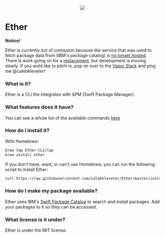 <p align="center">
  <a href="https://github.com/calebkleveter/Ether/blob/master/assets/ether.png?raw=true">
    <img src="https://github.com/calebkleveter/Ether/blob/master/assets/ether.png?raw=true" />
  </a>
</p>

# Ether

**Notice!**

Ether is currently out of comission because the service that was used to fetch package data from (IBM's package catalog) is [no longer hosted](https://packagecatalog.com/). There is work going on for a [replacement](https://github.com/vapor-community/PackageCatalogAPI), but development is moving slowly. If you wold like to pitch in, pop on over to the [Vapor Slack](https://vapor.team/) and ping me @calebkleveter!

### What is it?

Ether is a CLI the integrates with SPM (Swift Package Manager).

### What features does it have?

You can see a whole list of the available commands [here](https://github.com/calebkleveter/Ether/wiki/Features)

### How do I install it?

With Homebrew:

```bash
brew tap Ether-CLI/tap
brew install ether
```

If you don't have, want, or can't use Homebrew, you can run the following script to install Ether:

```bash
curl https://raw.githubusercontent.com/calebkleveter/Ether/master/install.sh | bash
```

### How do I make my package available?

Ether uses IBM's [Swift Package Catalog](https://packagecatalog.com/) to search and install packages. Add your packages to it so they can be accessed.

### What license is it under?

Ether is under the MIT license.
